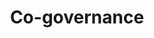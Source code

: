 ---
layout: theme
name: cogovernance
title: Co-governance
description: Description for co-governance
---